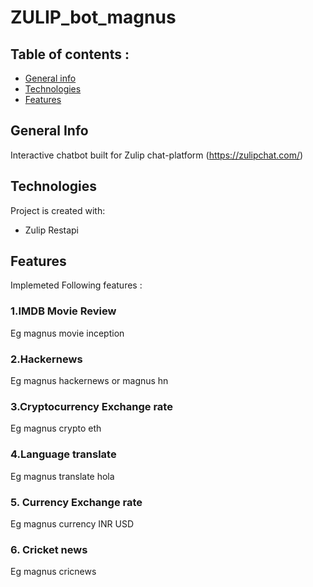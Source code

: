 # ZULIP_bot_magnus

## Table of contents :
* [General info](#general-info)
* [Technologies](#technologies)
* [Features](#features)

## General Info
Interactive chatbot built for Zulip chat-platform (https://zulipchat.com/) 

## Technologies
Project is created with:
* Zulip Restapi

## Features
Implemeted Following features  :

### 1.IMDB Movie Review
Eg magnus movie inception 

### 2.Hackernews 
Eg magnus hackernews or magnus hn

### 3.Cryptocurrency Exchange rate
Eg magnus crypto eth

### 4.Language translate
Eg magnus translate hola

### 5. Currency Exchange rate
Eg magnus currency INR USD

### 6. Cricket news
Eg magnus cricnews


